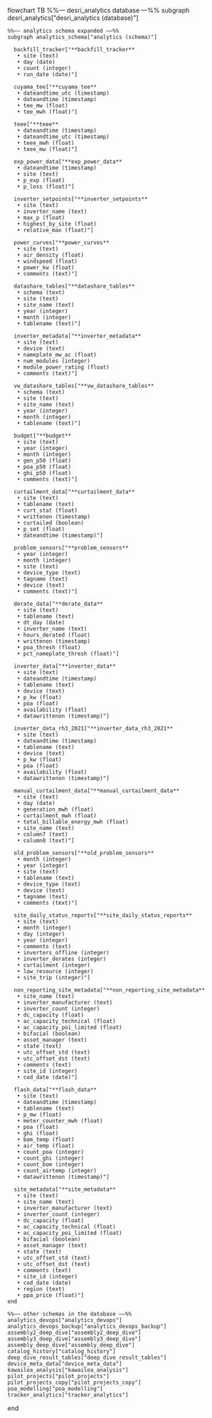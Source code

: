 flowchart TB
  %%–– desri_analytics database ––%%
  subgraph desri_analytics["desri_analytics (database)"]

    %%–– analytics schema expanded ––%%
    subgraph analytics_schema["analytics (schema)"]

      backfill_tracker["**backfill_tracker**  
       • site (text)  
       • day (date)  
       • count (integer)  
       • run_date (date)"]

      cuyama_tee["**cuyama_tee**  
       • dateandtime_utc (timestamp)  
       • dateandtime (timestamp)  
       • tee_mw (float)  
       • tee_mwh (float)"]

      teee["**teee**  
       • dateandtime (timestamp)  
       • dateandtime_utc (timestamp)  
       • teee_mwh (float)  
       • teee_mw (float)"]

      exp_power_data["**exp_power_data**  
       • dateandtime (timestamp)  
       • site (text)  
       • p_exp (float)  
       • p_loss (float)"]

      inverter_setpoints["**inverter_setpoints**  
       • site (text)  
       • inverter_name (text)  
       • max_p (float)  
       • highest_by_site (float)  
       • relative_max (float)"]

      power_curves["**power_curves**  
       • site (text)  
       • air_density (float)  
       • windspeed (float)  
       • power_kw (float)  
       • comments (text)"]

      datashare_tables["**datashare_tables**  
       • schema (text)  
       • site (text)  
       • site_name (text)  
       • year (integer)  
       • month (integer)  
       • tablename (text)"]

      inverter_metadata["**inverter_metadata**  
       • site (text)  
       • device (text)  
       • nameplate_mw_ac (float)  
       • num_modules (integer)  
       • module_power_rating (float)  
       • comments (text)"]

      vw_datashare_tables["**vw_datashare_tables**  
       • schema (text)  
       • site (text)  
       • site_name (text)  
       • year (integer)  
       • month (integer)  
       • tablename (text)"]

      budget["**budget**  
       • site (text)  
       • year (integer)  
       • month (integer)  
       • gen_p50 (float)  
       • poa_p50 (float)  
       • ghi_p50 (float)  
       • comments (text)"]

      curtailment_data["**curtailment_data**  
       • site (text)  
       • tablename (text)  
       • curt_stat (float)  
       • writtenon (timestamp)  
       • curtailed (boolean)  
       • p_set (float)  
       • dateandtime (timestamp)"]

      problem_sensors["**problem_sensors**  
       • year (integer)  
       • month (integer)  
       • site (text)  
       • device_type (text)  
       • tagname (text)  
       • device (text)  
       • comments (text)"]

      derate_data["**derate_data**  
       • site (text)  
       • tablename (text)  
       • dt_day (date)  
       • inverter_name (text)  
       • hours_derated (float)  
       • writtenon (timestamp)  
       • poa_thresh (float)  
       • pct_nameplate_thresh (float)"]

      inverter_data["**inverter_data**  
       • site (text)  
       • dateandtime (timestamp)  
       • tablename (text)  
       • device (text)  
       • p_kw (float)  
       • poa (float)  
       • availability (float)  
       • datawrittenon (timestamp)"]

      inverter_data_rh3_2021["**inverter_data_rh3_2021**  
       • site (text)  
       • dateandtime (timestamp)  
       • tablename (text)  
       • device (text)  
       • p_kw (float)  
       • poa (float)  
       • availability (float)  
       • datawrittenon (timestamp)"]

      manual_curtailment_data["**manual_curtailment_data**  
       • site (text)  
       • day (date)  
       • generation_mwh (float)  
       • curtailment_mwh (float)  
       • total_billable_energy_mwh (float)  
       • site_name (text)  
       • column7 (text)  
       • column8 (text)"]

      old_problem_sensors["**old_problem_sensors**  
       • month (integer)  
       • year (integer)  
       • site (text)  
       • tablename (text)  
       • device_type (text)  
       • device (text)  
       • tagname (text)  
       • comments (text)"]

      site_daily_status_reports["**site_daily_status_reports**  
       • site (text)  
       • month (integer)  
       • day (integer)  
       • year (integer)  
       • comments (text)  
       • inverters_offline (integer)  
       • inverter_derates (integer)  
       • curtailment (integer)  
       • low_resource (integer)  
       • site_trip (integer)"]

      non_reporting_site_metadata["**non_reporting_site_metadata**  
       • site_name (text)  
       • inverter_manufacturer (text)  
       • inverter_count (integer)  
       • dc_capacity (float)  
       • ac_capacity_technical (float)  
       • ac_capacity_poi_limited (float)  
       • bifacial (boolean)  
       • asset_manager (text)  
       • state (text)  
       • utc_offset_std (text)  
       • utc_offset_dst (text)  
       • comments (text)  
       • site_id (integer)  
       • cod_date (date)"]

      flash_data["**flash_data**  
       • site (text)  
       • dateandtime (timestamp)  
       • tablename (text)  
       • p_mw (float)  
       • meter_counter_mwh (float)  
       • poa (float)  
       • ghi (float)  
       • bom_temp (float)  
       • air_temp (float)  
       • count_poa (integer)  
       • count_ghi (integer)  
       • count_bom (integer)  
       • count_airtemp (integer)  
       • datawrittenon (timestamp)"]

      site_metadata["**site_metadata**  
       • site (text)  
       • site_name (text)  
       • inverter_manufacturer (text)  
       • inverter_count (integer)  
       • dc_capacity (float)  
       • ac_capacity_technical (float)  
       • ac_capacity_poi_limited (float)  
       • bifacial (boolean)  
       • asset_manager (text)  
       • state (text)  
       • utc_offset_std (text)  
       • utc_offset_dst (text)  
       • comments (text)  
       • site_id (integer)  
       • cod_date (date)  
       • region (text)  
       • ppa_price (float)"]
    end

    %%–– other schemas in the database ––%%
    analytics_devops["analytics_devops"]
    analytics_devops_backup["analytics_devops_backup"]
    assembly2_deep_dive["assembly2_deep_dive"]
    assembly3_deep_dive["assembly3_deep_dive"]
    assembly_deep_dive["assembly_deep_dive"]
    catalog_history["catalog_history"]
    deep_dive_result_tables["deep_dive_result_tables"]
    device_meta_data["device_meta_data"]
    kawailoa_analysis["kawailoa_analysis"]
    pilot_projects["pilot_projects"]
    pilot_projects_copy["pilot_projects_copy"]
    poa_modelling["poa_modelling"]
    tracker_analytics["tracker_analytics"]

  end
